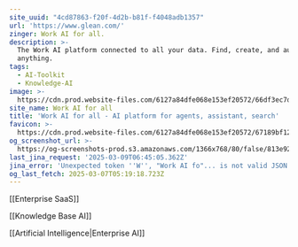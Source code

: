 ```yaml
---
site_uuid: "4cd87863-f20f-4d2b-b81f-f4048adb1357"
url: 'https://www.glean.com/'
zinger: Work AI for all.
description: >-
  The Work AI platform connected to all your data. Find, create, and automate
  anything.
tags:
  - AI-Toolkit
  - Knowledge-AI
image: >-
  https://cdn.prod.website-files.com/6127a84dfe068e153ef20572/66df3ec7d95ad78e65888721_Website%20preview%20card.webp
site_name: Work AI for all
title: 'Work AI for all - AI platform for agents, assistant, search'
favicon: >-
  https://cdn.prod.website-files.com/6127a84dfe068e153ef20572/67189bf127c626679a308b22_32x32%20Glean%20Favicon.png
og_screenshot_url: >-
  https://og-screenshots-prod.s3.amazonaws.com/1366x768/80/false/813e921aa03baca49fc561766f4b3c788522f4c6b184c51c76d6ce09e4412b4b.jpeg
last_jina_request: '2025-03-09T06:45:05.362Z'
jina_error: 'Unexpected token ''W'', "Work AI fo"... is not valid JSON'
og_last_fetch: 2025-03-07T05:19:18.723Z
---
```

[[Enterprise SaaS]]

[[Knowledge Base AI]]

[[Artificial Intelligence|Enterprise AI]]
